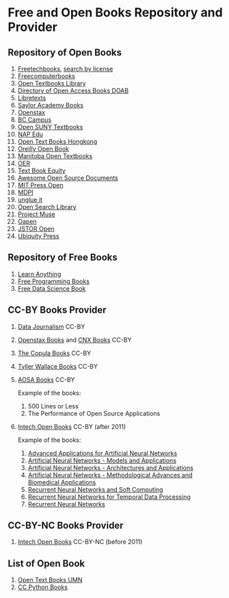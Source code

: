 # Free and Open Books Repository and Provider

## Repository of Open Books

1. [Freetechbooks](https://www.freetechbooks.com/), [search by license](https://www.freetechbooks.com/licenses?page=1)
2. [Freecomputerbooks](http://freecomputerbooks.com/)
3. [Open Textbooks Library](https://open.umn.edu/opentextbooks)
4. [Directory of Open Access Books DOAB](https://www.doabooks.org/)
5. [Libretexts](https://libretexts.org/)
6. [Saylor Academy Books](https://www.saylor.org/books/)
7. [Openstax](https://openstax.org/)
8. [BC Campus](https://open.bccampus.ca/browse-our-collection/find-open-textbooks/)
9. [Open SUNY Textbooks](https://textbooks.opensuny.org/)
10. [NAP Edu](https://www.nap.edu/)
11. [Open Text Books Hongkong](http://www.opentextbooks.org.hk/)
12. [Oreilly Open Book](https://www.oreilly.com/openbook/)
13. [Manitoba Open Textbooks](https://openedmb.ca/find-open-textbooks/)
14. [OER](https://www.oercommons.org/hubs/open-textbooks)
15. [Text Book Equity](https://www.textbookequity.org/)
16. [Awesome Open Source Documents](https://github.com/hubtee/awesome-opensource-documents)
17. [MIT Press Open](https://mitpress.mit.edu/mit-press-open)
18. [MDPI](https://www.mdpi.com/books)
19. [unglue it](https://unglue.it/)
20. [Open Search Library](https://openresearchlibrary.org/)
21. [Project Muse](https://muse.jhu.edu/)
22. [Oapen](https://www.oapen.org/)
23. [JSTOR Open](https://about.jstor.org/oa-and-free/)
24. [Ubiquity Press](https://www.ubiquitypress.com/site/)

## Repository of Free Books

1. [Learn Anything](https://github.com/learn-anything/books)
2. [Free Programming Books](https://github.com/EbookFoundation/free-programming-books)
3. [Free Data Science Book](https://www.learndatasci.com/free-data-science-books/)

## CC-BY Books Provider

1. [Data Journalism](https://datajournalism.com/) CC-BY
2. [Openstax Books](https://openstax.org/) and [CNX Books](https://cnx.org/) CC-BY
3. [The Copula Books](https://cupola.gettysburg.edu/oer/) CC-BY
4. [Tyller Wallace Books](http://www.wallace.ccfaculty.org/book/book.html) CC-BY
5. [AOSA Books](http://aosabook.org/en/index.html) CC-BY

   Example of the books:

   1. 500 Lines or Less
   2. The Performance of Open Source Applications

6. [Intech Open Books](https://www.intechopen.com/) CC-BY \(after 2011\)

   Example of the books:

   1. [Advanced Applications for Artificial Neural Networks](https://www.intechopen.com/books/advanced-applications-for-artificial-neural-networks)
   2. [Artificial Neural Networks - Models and Applications](https://www.intechopen.com/books/artificial-neural-networks-models-and-applications)
   3. [Artificial Neural Networks - Architectures and Applications](https://www.intechopen.com/books/artificial-neural-networks-models-and-applications)
   4. [Artificial Neural Networks - Methodological Advances and Biomedical Applications](https://www.intechopen.com/books/artificial-neural-networks-methodological-advances-and-biomedical-applications)
   5. [Recurrent Neural Networks and Soft Computing](https://www.intechopen.com/books/recurrent-neural-networks-and-soft-computing)
   6. [Recurrent Neural Networks for Temporal Data Processing](https://www.intechopen.com/books/recurrent-neural-networks-for-temporal-data-processing)
   7. [Recurrent Neural Networks](https://www.intechopen.com/books/recurrent_neural_networks)

## CC-BY-NC Books Provider

1. [Intech Open Books](https://www.intechopen.com/) CC-BY-NC \(before 2011\)

## List of Open Book

1. [Open Text Books UMN](https://open.umn.edu/opentextbooks/)
2. [CC Python Books](https://mksaad.wordpress.com/2019/04/03/open-source-python-programming-books-licensed-under-creative-commons/)

